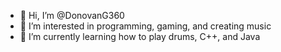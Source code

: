- 👋 Hi, I’m @DonovanG360
- 👀 I’m interested in programming, gaming, and creating music
- 🌱 I’m currently learning how to play drums, C++, and Java

<!---
DonovanG360/DonovanG360 is a ✨ special ✨ repository because its `README.md` (this file) appears on your GitHub profile.
You can click the Preview link to take a look at your changes.
--->
